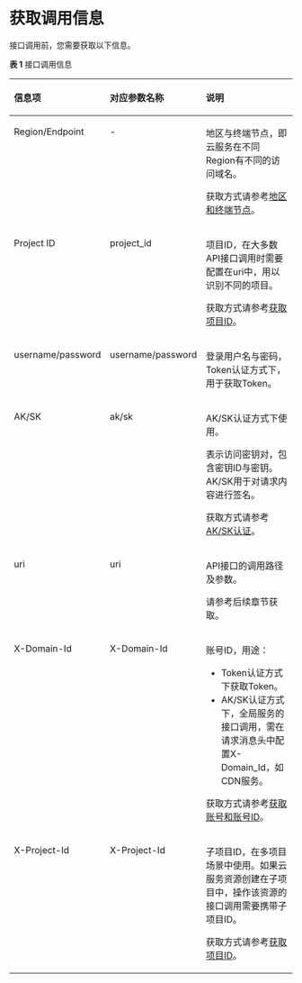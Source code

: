 # 获取调用信息<a name="ZH-CN_TOPIC_0146971674"></a>

接口调用前，您需要获取以下信息。

**表 1**  接口调用信息

<a name="table83414125253"></a>
<table><thead align="left"><tr id="row938131213255"><th class="cellrowborder" valign="top" width="19.06%" id="mcps1.2.4.1.1"><p id="p113819126250"><a name="p113819126250"></a><a name="p113819126250"></a>信息项</p>
</th>
<th class="cellrowborder" valign="top" width="18.94%" id="mcps1.2.4.1.2"><p id="p94051214259"><a name="p94051214259"></a><a name="p94051214259"></a>对应参数名称</p>
</th>
<th class="cellrowborder" valign="top" width="62%" id="mcps1.2.4.1.3"><p id="p84110125253"><a name="p84110125253"></a><a name="p84110125253"></a>说明</p>
</th>
</tr>
</thead>
<tbody><tr id="row1344131213257"><td class="cellrowborder" valign="top" width="19.06%" headers="mcps1.2.4.1.1 "><p id="p184611202519"><a name="p184611202519"></a><a name="p184611202519"></a>Region/Endpoint</p>
</td>
<td class="cellrowborder" valign="top" width="18.94%" headers="mcps1.2.4.1.2 "><p id="p44616126254"><a name="p44616126254"></a><a name="p44616126254"></a>-</p>
</td>
<td class="cellrowborder" valign="top" width="62%" headers="mcps1.2.4.1.3 "><p id="p204721212251"><a name="p204721212251"></a><a name="p204721212251"></a>地区与终端节点，即云服务在不同Region有不同的访问域名。</p>
<p id="p948131202510"><a name="p948131202510"></a><a name="p948131202510"></a>获取方式请参考<a href="http://developer.huaweicloud.com/dev/endpoint" target="_blank" rel="noopener noreferrer">地区和终端节点</a>。</p>
</td>
</tr>
<tr id="row3551712192514"><td class="cellrowborder" valign="top" width="19.06%" headers="mcps1.2.4.1.1 "><p id="p15711220258"><a name="p15711220258"></a><a name="p15711220258"></a>Project ID</p>
</td>
<td class="cellrowborder" valign="top" width="18.94%" headers="mcps1.2.4.1.2 "><p id="p25731212253"><a name="p25731212253"></a><a name="p25731212253"></a>project_id</p>
</td>
<td class="cellrowborder" valign="top" width="62%" headers="mcps1.2.4.1.3 "><p id="p95901220251"><a name="p95901220251"></a><a name="p95901220251"></a>项目ID，在大多数API接口调用时需要配置在uri中，用以识别不同的项目。</p>
<p id="p85901282510"><a name="p85901282510"></a><a name="p85901282510"></a>获取方式请参考<a href="获取项目ID.md">获取项目ID</a>。</p>
</td>
</tr>
<tr id="row135981252511"><td class="cellrowborder" valign="top" width="19.06%" headers="mcps1.2.4.1.1 "><p id="p362112162511"><a name="p362112162511"></a><a name="p362112162511"></a>username/password</p>
</td>
<td class="cellrowborder" valign="top" width="18.94%" headers="mcps1.2.4.1.2 "><p id="p0621612132514"><a name="p0621612132514"></a><a name="p0621612132514"></a>username/password</p>
</td>
<td class="cellrowborder" valign="top" width="62%" headers="mcps1.2.4.1.3 "><p id="p963512152515"><a name="p963512152515"></a><a name="p963512152515"></a>登录用户名与密码，Token认证方式下，用于获取Token。</p>
</td>
</tr>
<tr id="row86351282516"><td class="cellrowborder" valign="top" width="19.06%" headers="mcps1.2.4.1.1 "><p id="p106620126257"><a name="p106620126257"></a><a name="p106620126257"></a>AK/SK</p>
</td>
<td class="cellrowborder" valign="top" width="18.94%" headers="mcps1.2.4.1.2 "><p id="p1366512102513"><a name="p1366512102513"></a><a name="p1366512102513"></a>ak/sk</p>
</td>
<td class="cellrowborder" valign="top" width="62%" headers="mcps1.2.4.1.3 "><p id="p10999182674813"><a name="p10999182674813"></a><a name="p10999182674813"></a>AK/SK认证方式下使用。</p>
<p id="p126611123259"><a name="p126611123259"></a><a name="p126611123259"></a>表示访问密钥对，包含密钥ID与密钥。AK/SK用于对请求内容进行签名。</p>
<p id="p8701212152516"><a name="p8701212152516"></a><a name="p8701212152516"></a>获取方式请参考<a href="AK-SK认证.md">AK/SK认证</a>。</p>
</td>
</tr>
<tr id="row117012124254"><td class="cellrowborder" valign="top" width="19.06%" headers="mcps1.2.4.1.1 "><p id="p1171812112519"><a name="p1171812112519"></a><a name="p1171812112519"></a>uri</p>
</td>
<td class="cellrowborder" valign="top" width="18.94%" headers="mcps1.2.4.1.2 "><p id="p137171214255"><a name="p137171214255"></a><a name="p137171214255"></a>uri</p>
</td>
<td class="cellrowborder" valign="top" width="62%" headers="mcps1.2.4.1.3 "><p id="p1472412172513"><a name="p1472412172513"></a><a name="p1472412172513"></a>API接口的调用路径及参数。</p>
<p id="p147251217257"><a name="p147251217257"></a><a name="p147251217257"></a>请参考后续章节获取。</p>
</td>
</tr>
<tr id="row147751282510"><td class="cellrowborder" valign="top" width="19.06%" headers="mcps1.2.4.1.1 "><p id="p922616173524"><a name="p922616173524"></a><a name="p922616173524"></a>X-Domain-Id</p>
</td>
<td class="cellrowborder" valign="top" width="18.94%" headers="mcps1.2.4.1.2 "><p id="p47891217257"><a name="p47891217257"></a><a name="p47891217257"></a>X-Domain-Id</p>
</td>
<td class="cellrowborder" valign="top" width="62%" headers="mcps1.2.4.1.3 "><p id="p078161216251"><a name="p078161216251"></a><a name="p078161216251"></a>账号ID，用途：</p>
<a name="ul147814124258"></a><a name="ul147814124258"></a><ul id="ul147814124258"><li>Token认证方式下获取Token。</li><li>AK/SK认证方式下，全局服务的接口调用，需在请求消息头中配置X-Domain_Id，如CDN服务。</li></ul>
<p id="p118117126258"><a name="p118117126258"></a><a name="p118117126258"></a>获取方式请参考<a href="获取账号和账号ID.md">获取账号和账号ID</a>。</p>
</td>
</tr>
<tr id="row17821412102510"><td class="cellrowborder" valign="top" width="19.06%" headers="mcps1.2.4.1.1 "><p id="p1022641713524"><a name="p1022641713524"></a><a name="p1022641713524"></a>X-Project-Id</p>
</td>
<td class="cellrowborder" valign="top" width="18.94%" headers="mcps1.2.4.1.2 "><p id="p9861712162518"><a name="p9861712162518"></a><a name="p9861712162518"></a>X-Project-Id</p>
</td>
<td class="cellrowborder" valign="top" width="62%" headers="mcps1.2.4.1.3 "><p id="p1787121213255"><a name="p1787121213255"></a><a name="p1787121213255"></a>子项目ID，在多项目场景中使用。如果云服务资源创建在子项目中，操作该资源的接口调用需要携带子项目ID。</p>
<p id="p58715123254"><a name="p58715123254"></a><a name="p58715123254"></a>获取方式请参考<a href="获取项目ID.md">获取项目ID</a>。</p>
</td>
</tr>
</tbody>
</table>

